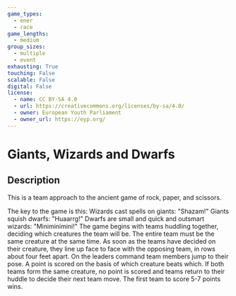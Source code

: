 ```yaml
---
game_types:
  - ener
  - race
game_lengths:
  - medium
group_sizes:
  - multiple
  - event
exhausting: True
touching: False
scalable: False
digital: False
license:
  - name: CC BY-SA 4.0
  - url: https://creativecommons.org/licenses/by-sa/4.0/
  - owner: European Youth Parliament
  - owner_url: https://eyp.org/
---
```

# Giants, Wizards and Dwarfs

## Description
This is a team approach to the ancient game of rock, paper, and scissors.

The key to the game is this: Wizards cast spells on giants: "Shazam!" Giants squish dwarfs: "Huaarrg!" Dwarfs are small and quick and outsmart wizards: "Miniminimini!" The game begins with teams huddling together, deciding which creatures the team will be. The entire team must be the same creature at the same time. As soon as the teams have decided on their creature, they line up face to face with the opposing team, in rows about four feet apart. On the leaders command team members jump to their pose. A point is scored on the basis of which creature beats which. If both teams form the same creature, no point is scored and teams return to their huddle to decide their next team move. The first team to score 5-7 points wins.
